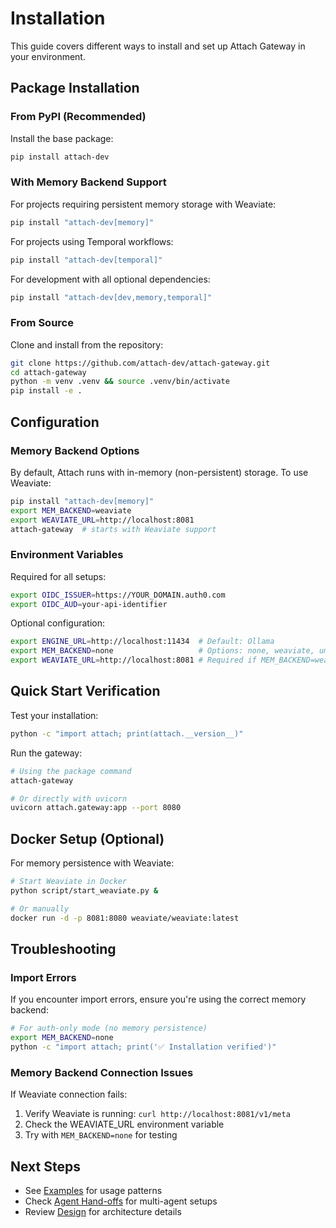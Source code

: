 # Installation

This guide covers different ways to install and set up Attach Gateway in your environment.

## Package Installation

### From PyPI (Recommended)

Install the base package:

```bash
pip install attach-dev
```

### With Memory Backend Support

For projects requiring persistent memory storage with Weaviate:

```bash
pip install "attach-dev[memory]"
```

For projects using Temporal workflows:

```bash
pip install "attach-dev[temporal]"
```

For development with all optional dependencies:

```bash
pip install "attach-dev[dev,memory,temporal]"
```

### From Source

Clone and install from the repository:

```bash
git clone https://github.com/attach-dev/attach-gateway.git
cd attach-gateway
python -m venv .venv && source .venv/bin/activate
pip install -e .
```

## Configuration

### Memory Backend Options

By default, Attach runs with in-memory (non-persistent) storage. To use Weaviate:

```bash
pip install "attach-dev[memory]"
export MEM_BACKEND=weaviate
export WEAVIATE_URL=http://localhost:8081
attach-gateway  # starts with Weaviate support
```

### Environment Variables

Required for all setups:

```bash
export OIDC_ISSUER=https://YOUR_DOMAIN.auth0.com
export OIDC_AUD=your-api-identifier
```

Optional configuration:

```bash
export ENGINE_URL=http://localhost:11434  # Default: Ollama
export MEM_BACKEND=none                   # Options: none, weaviate, ump
export WEAVIATE_URL=http://localhost:8081 # Required if MEM_BACKEND=weaviate
```

## Quick Start Verification

Test your installation:

```bash
python -c "import attach; print(attach.__version__)"
```

Run the gateway:

```bash
# Using the package command
attach-gateway

# Or directly with uvicorn
uvicorn attach.gateway:app --port 8080
```

## Docker Setup (Optional)

For memory persistence with Weaviate:

```bash
# Start Weaviate in Docker
python script/start_weaviate.py &

# Or manually
docker run -d -p 8081:8080 weaviate/weaviate:latest
```

## Troubleshooting

### Import Errors

If you encounter import errors, ensure you're using the correct memory backend:

```bash
# For auth-only mode (no memory persistence)
export MEM_BACKEND=none
python -c "import attach; print('✅ Installation verified')"
```

### Memory Backend Connection Issues

If Weaviate connection fails:

1. Verify Weaviate is running: `curl http://localhost:8081/v1/meta`
2. Check the WEAVIATE_URL environment variable
3. Try with `MEM_BACKEND=none` for testing

## Next Steps

- See [Examples](examples.md) for usage patterns
- Check [Agent Hand-offs](agent-handoffs/01-intro.md) for multi-agent setups
- Review [Design](design.md) for architecture details
